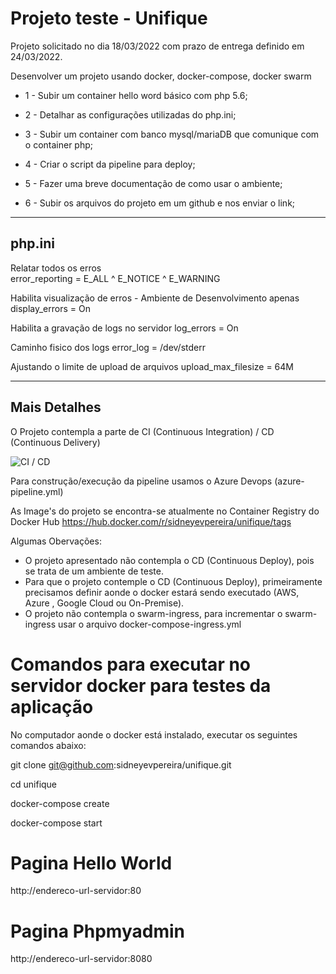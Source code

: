 # Projeto teste - Unifique

Projeto solicitado no dia 18/03/2022 com prazo de entrega definido em 24/03/2022.

Desenvolver um projeto usando docker, docker-compose, docker swarm

- 1 - Subir um container  hello word básico com php 5.6;

- 2 - Detalhar as configurações utilizadas do php.ini;

- 3 - Subir um container com banco mysql/mariaDB que comunique com o container php;

- 4 - Criar o script da  pipeline para deploy; 

- 5 - Fazer uma breve documentação de como usar o ambiente;

- 6 - Subir os arquivos do projeto em um github e nos enviar o link;

-----------------------------------------------------------------------------------

## php.ini
Relatar todos os erros  
error_reporting = E_ALL ^ E_NOTICE ^ E_WARNING

Habilita visualização de erros - Ambiente de Desenvolvimento apenas
display_errors = On

Habilita a gravação de logs no servidor
log_errors = On

Caminho fisico dos logs
error_log = /dev/stderr

Ajustando o limite de upload de arquivos
upload_max_filesize = 64M

-----------------------------------------------------------------------------------

## Mais Detalhes
O Projeto contempla a parte de CI (Continuous Integration) / CD (Continuous Delivery) 

![CI / CD](https://wac-cdn.atlassian.com/dam/jcr:b2a6d1a7-1a60-4c77-aa30-f3eb675d6ad6/ci%20cd%20asset%20updates%20.007.png?cdnVersion=278)

Para construção/execução da pipeline usamos o Azure Devops (azure-pipeline.yml)

As Image's do projeto se encontra-se atualmente no Container Registry do Docker Hub
https://hub.docker.com/r/sidneyevpereira/unifique/tags

Algumas Obervações: 
- O projeto apresentado não contempla o CD (Continuous Deploy), pois se trata de um ambiente de teste.
- Para que o projeto contemple o CD (Continuous Deploy), primeiramente precisamos definir aonde o docker estará sendo executado (AWS, Azure , Google Cloud ou On-Premise).
- O projeto não contempla o swarm-ingress, para incrementar o swarm-ingress usar o arquivo docker-compose-ingress.yml

# Comandos para executar no servidor docker para testes da aplicação

No computador aonde o docker está instalado, executar os seguintes comandos abaixo:

git clone git@github.com:sidneyevpereira/unifique.git

cd unifique

docker-compose create

docker-compose start

# Pagina Hello World
http://endereco-url-servidor:80

# Pagina Phpmyadmin
http://endereco-url-servidor:8080


